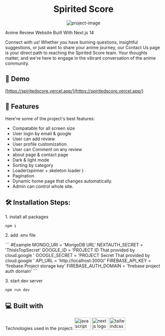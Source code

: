 <h1 align="center" id="title">Spirited Score</h1>

<p align="center"><img src="https://firebasestorage.googleapis.com/v0/b/spirited-score-review.appspot.com/o/images%2FSpiritedScore.png?alt=media&token=b4859f35-05f7-4fb7-9b57-1e5c8af31853" alt="project-image"></p>


<p id="data">Anime Review Website Built With Next.js 14</p>

<p id="description">Connect with us! Whether you have burning questions, insightful suggestions, or just want to share your anime journey, our Contact Us page is your direct path to reaching the Spirited Score team. Your thoughts matter, and we're here to engage in the vibrant conversation of the anime community.</p>

<h2>🚀 Demo</h2>

[https://spiritedscore.vercel.app/](https://spiritedscore.vercel.app/)

<h2>🧐 Features</h2>

Here're some of the project's best features:

* Compatable for all screen size
* User login by email & google
* User can add review
* User profile customization. 
* User can Comment on any review
* about page & contact page
* Dark & light mode
* Sorting by category
* Loader(spinner + skeleton loader )
* Pagination
* Dynamic home page that changes automatically.
* Admin can control whole site.

<h2>🛠️ Installation Steps:</h2>

<p>1. install all packages</p>

```
npm i
```

<p>2. add .env file</p>
```
#Example 
MONGO_URI = 'MongoDB URL'
NEXTAUTH_SECRET = 'ThisIsTopSecret'
GOOGLE_ID = 'PROJECT ID That provided by cloud.google '
GOOGLE_SECRET = 'PROJECT Secret That provided by cloud.google '
API_URL = 'http://localhost:3000/'
FIREBASE_API_KEY = 'firebase Project storage key'
FIREBASE_AUTH_DOMAIN = 'firebase project auth domain'
```

<p>3. start dev server</p>

```
npm run dev
```

<h2>💻 Built with</h2>

Technologies used in the project:
<img src="https://cdn.jsdelivr.net/gh/devicons/devicon/icons/javascript/javascript-original.svg" height="40" width="52" alt="javascript logo"  />
<img src="https://cdn.jsdelivr.net/gh/devicons/devicon/icons/nextjs/nextjs-original.svg" height="40" width="52" alt="nextjs logo"  />
<img src="https://cdn.jsdelivr.net/gh/devicons/devicon/icons/tailwindcss/tailwindcss-original-wordmark.svg" height="40" width="52" alt="tailwindcss logo"  />
